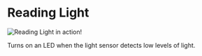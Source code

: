 # Reading Light

![Reading Light in action!](https://raw.githubusercontent.com/DeadlyBrad42/ArduinoProjects/master/ReadingLight/ReadingLight.gif)

Turns on an LED when the light sensor detects low levels of light.
